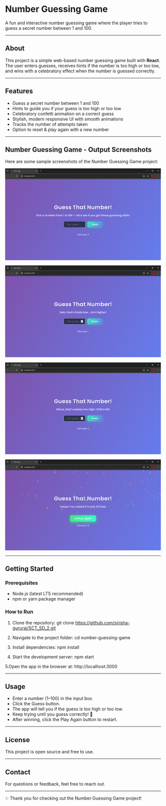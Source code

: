 # Number Guessing Game

A fun and interactive number guessing game where the player tries to guess a secret number between 1 and 100.

---

## About
This project is a simple web-based number guessing game built with **React**.  
The user enters guesses, receives hints if the number is too high or too low, and wins with a celebratory effect when the number is guessed correctly.

---

## Features
- Guess a secret number between 1 and 100  
- Hints to guide you if your guess is too high or too low  
- Celebratory confetti animation on a correct guess  
- Stylish, modern responsive UI with smooth animations  
- Tracks the number of attempts taken  
- Option to reset & play again with a new number  

---

## Number Guessing Game - Output Screenshots
Here are some sample screenshots of the Number Guessing Game project:  

![Screenshot 1](images/SCT_SD_2(0).png)

![Screenshot 2](images/SCT_SD_2(1).png)

![Screenshot 3](images/SCT_SD_2(2).png)

![Screenshot 4](images/SCT_SD_2(3).png)

---

## Getting Started

### Prerequisites
- Node.js (latest LTS recommended)  
- npm or yarn package manager  

### How to Run

1. Clone the repository:
git clone https://github.com/sirisha-gururaj/SCT_SD_2.git

2. Navigate to the project folder:
cd number-guessing-game

3. Install dependencies:
npm install

4. Start the development server:
npm start

5.Open the app in the browser at:
http://localhost:3000

---

## Usage

- Enter a number (1–100) in the input box.
- Click the Guess button.
- The app will tell you if the guess is too high or too low.
- Keep trying until you guess correctly! 🎉
- After winning, click the Play Again button to restart.

---

## License

This project is open source and free to use.

---

## Contact

For questions or feedback, feel free to reach out.

---

✨ Thank you for checking out the Number Guessing Game project!

